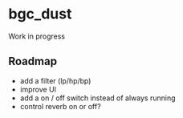 # bgc_dust

Work in progress

## Roadmap

* add a filter (lp/hp/bp)
* improve UI
* add a on / off switch instead of always running
* control reverb on or off?
